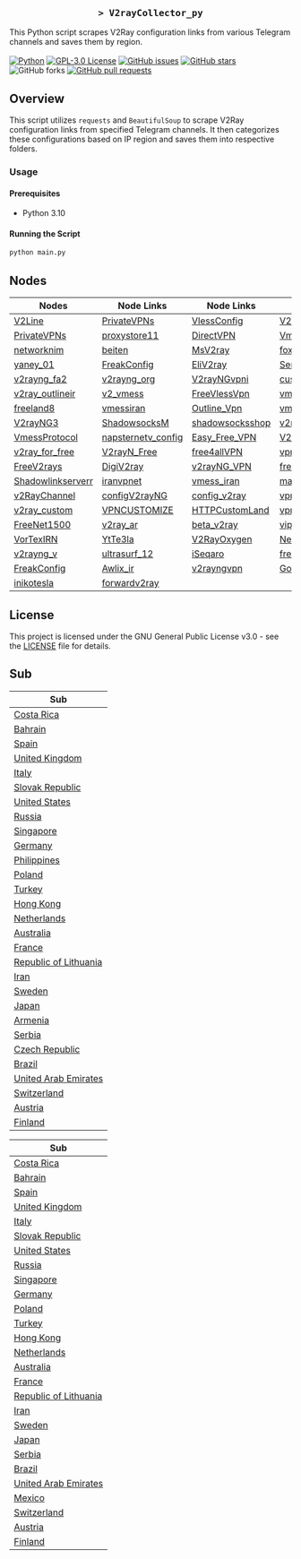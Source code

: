 <h3 align="center">
    <samp>&gt; V2rayCollector_py</samp>
</h3>

This Python script scrapes V2Ray configuration links from various Telegram channels and saves them by region.
<br>
<br>
[![Python](https://img.shields.io/badge/python-3670A0?style=for-the-badge&logo=python&logoColor=ffdd54)](https://github.com/MhdiTaheri/V2rayCollector_Py)
[![GPL-3.0 License](https://img.shields.io/badge/License-GPL--3.0-blue?style=for-the-badge)](./LICENSE)
[![GitHub issues](https://img.shields.io/github/issues/MhdiTaheri/V2rayCollector_Py?style=for-the-badge)](https://github.com/MhdiTaheri/V2rayCollector_Py/issues)
[![GitHub stars](https://img.shields.io/github/stars/MhdiTaheri/V2rayCollector_Py?style=for-the-badge)](https://github.com/MhdiTaheri/V2rayCollector_Py/stargazers)
![GitHub forks](https://img.shields.io/github/forks/MhdiTaheri/V2rayCollector_py?style=for-the-badge)
[![GitHub pull requests](https://img.shields.io/github/issues-pr/MhdiTaheri/V2rayCollector_py?style=for-the-badge)](https://github.com/MhdiTaheri/V2rayCollector_Py/pulls)


## Overview
This script utilizes `requests` and `BeautifulSoup` to scrape V2Ray configuration links from specified Telegram channels. It then categorizes these configurations based on IP region and saves them into respective folders.

### Usage

#### Prerequisites

- Python 3.10

#### Running the Script

```bash
python main.py
```

## Nodes

| Nodes | Node Links | Node Links | Node Links | Node Links |
|------------|------------|------------|------------|------------|
| [V2Line](https://t.me/s/v2line) | [PrivateVPNs](https://t.me/s/PrivateVPNs) | [VlessConfig](https://t.me/s/VlessConfig) | [V2pedia](https://t.me/s/V2pedia) | [v2rayNG_Matsuri](https://t.me/s/v2rayNG_Matsuri) |
| [PrivateVPNs](https://t.me/s/PrivateVPNs) | [proxystore11](https://t.me/s/proxystore11) | [DirectVPN](https://t.me/s/DirectVPN) | [VmessProtocol](https://t.me/s/VmessProtocol) | [OutlineVpnOfficial](https://t.me/s/OutlineVpnOfficial) |
| [networknim](https://t.me/s/networknim) | [beiten](https://t.me/s/beiten) | [MsV2ray](https://t.me/s/MsV2ray) | [foxrayiran](https://t.me/s/foxrayiran) | [DailyV2RY](https://t.me/s/DailyV2RY) |
| [yaney_01](https://t.me/s/yaney_01) | [FreakConfig](https://t.me/s/FreakConfig) | [EliV2ray](https://t.me/s/EliV2ray) | [ServerNett](https://t.me/s/ServerNett) | [proxystore11](https://t.me/s/proxystore11) |
| [v2rayng_fa2](https://t.me/s/v2rayng_fa2) | [v2rayng_org](https://t.me/s/v2rayng_org) | [V2rayNGvpni](https://t.me/s/V2rayNGvpni) | [custom_14](https://t.me/s/custom_14) | [v2rayNG_VPNN](https://t.me/s/v2rayNG_VPNN) |
| [v2ray_outlineir](https://t.me/s/v2ray_outlineir) | [v2_vmess](https://t.me/s/v2_vmess) | [FreeVlessVpn](https://t.me/s/FreeVlessVpn) | [vmess_vless_v2rayng](https://t.me/s/vmess_vless_v2rayng) | [PrivateVPNs](https://t.me/s/PrivateVPNs) |
| [freeland8](https://t.me/s/freeland8) | [vmessiran](https://t.me/s/vmessiran) | [Outline_Vpn](https://t.me/s/Outline_Vpn) | [vmessq](https://t.me/s/vmessq) | [WeePeeN](https://t.me/s/WeePeeN) |
| [V2rayNG3](https://t.me/s/V2rayNG3) | [ShadowsocksM](https://t.me/s/ShadowsocksM) | [shadowsocksshop](https://t.me/s/shadowsocksshop) | [v2rayan](https://t.me/s/v2rayan) | [ShadowSocks_s](https://t.me/s/ShadowSocks_s) |
| [VmessProtocol](https://t.me/s/VmessProtocol) | [napsternetv_config](https://t.me/s/napsternetv_config) | [Easy_Free_VPN](https://t.me/s/Easy_Free_VPN) | [V2Ray_FreedomIran](https://t.me/s/V2Ray_FreedomIran) | [V2RAY_VMESS_free](https://t.me/s/V2RAY_VMESS_free) |
| [v2ray_for_free](https://t.me/s/v2ray_for_free) | [V2rayN_Free](https://t.me/s/V2rayN_Free) | [free4allVPN](https://t.me/s/free4allVPN) | [vpn_ocean](https://t.me/s/vpn_ocean) | [configV2rayForFree](https://t.me/s/configV2rayForFree) |
| [FreeV2rays](https://t.me/s/FreeV2rays) | [DigiV2ray](https://t.me/s/DigiV2ray) | [v2rayNG_VPN](https://t.me/s/v2rayNG_VPN) | [freev2rayssr](https://t.me/s/freev2rayssr) | [v2rayn_server](https://t.me/s/v2rayn_server) |
| [Shadowlinkserverr](https://t.me/s/Shadowlinkserverr) | [iranvpnet](https://t.me/s/iranvpnet) | [vmess_iran](https://t.me/s/vmess_iran) | [mahsaamoon1](https://t.me/s/mahsaamoon1) | [V2RAY_NEW](https://t.me/s/V2RAY_NEW) |
| [v2RayChannel](https://t.me/s/v2RayChannel) | [configV2rayNG](https://t.me/s/configV2rayNG) | [config_v2ray](https://t.me/s/config_v2ray) | [vpn_proxy_custom](https://t.me/s/vpn_proxy_custom) | [vpnmasi](https://t.me/s/vpnmasi) |
| [v2ray_custom](https://t.me/s/v2ray_custom) | [VPNCUSTOMIZE](https://t.me/s/VPNCUSTOMIZE) | [HTTPCustomLand](https://t.me/s/HTTPCustomLand) | [vpn_proxy_custom](https://t.me/s/vpn_proxy_custom) | [ViPVpn_v2ray](https://t.me/s/ViPVpn_v2ray) |
| [FreeNet1500](https://t.me/s/FreeNet1500) | [v2ray_ar](https://t.me/s/v2ray_ar) | [beta_v2ray](https://t.me/s/beta_v2ray) | [vip_vpn_2022](https://t.me/s/vip_vpn_2022) | [FOX_VPN66](https://t.me/s/FOX_VPN66) |
| [VorTexIRN](https://t.me/s/VorTexIRN) | [YtTe3la](https://t.me/s/YtTe3la) | [V2RayOxygen](https://t.me/s/V2RayOxygen) | [Network_442](https://t.me/s/Network_442) | [VPN_443](https://t.me/s/VPN_443) |
| [v2rayng_v](https://t.me/s/v2rayng_v) | [ultrasurf_12](https://t.me/s/ultrasurf_12) | [iSeqaro](https://t.me/s/iSeqaro) | [frev2rayng](https://t.me/s/frev2rayng) | [frev2ray](https://t.me/s/frev2ray) |
| [FreakConfig](https://t.me/s/FreakConfig) | [Awlix_ir](https://t.me/s/Awlix_ir) | [v2rayngvpn](https://t.me/s/v2rayngvpn) | [God_CONFIG](https://t.me/s/God_CONFIG) | [Configforvpn01](https://t.me/s/Configforvpn01) |
| [inikotesla](https://t.me/s/inikotesla) | [forwardv2ray](https://t.me/s/forwardv2ray) |  |  |  |

## License

This project is licensed under the GNU General Public License v3.0 - see the [LICENSE](LICENSE) file for details.
## Sub
| Sub |
|-----|
| [Costa Rica](https://raw.githubusercontent.com/tahmaseb73/V2rayCollector_Py/main/sub/Costa%20Rica/config.txt) |
| [Bahrain](https://raw.githubusercontent.com/tahmaseb73/V2rayCollector_Py/main/sub/Bahrain/config.txt) |
| [Spain](https://raw.githubusercontent.com/tahmaseb73/V2rayCollector_Py/main/sub/Spain/config.txt) |
| [United Kingdom](https://raw.githubusercontent.com/tahmaseb73/V2rayCollector_Py/main/sub/United%20Kingdom/config.txt) |
| [Italy](https://raw.githubusercontent.com/tahmaseb73/V2rayCollector_Py/main/sub/Italy/config.txt) |
| [Slovak Republic](https://raw.githubusercontent.com/tahmaseb73/V2rayCollector_Py/main/sub/Slovak%20Republic/config.txt) |
| [United States](https://raw.githubusercontent.com/tahmaseb73/V2rayCollector_Py/main/sub/United%20States/config.txt) |
| [Russia](https://raw.githubusercontent.com/tahmaseb73/V2rayCollector_Py/main/sub/Russia/config.txt) |
| [Singapore](https://raw.githubusercontent.com/tahmaseb73/V2rayCollector_Py/main/sub/Singapore/config.txt) |
| [Germany](https://raw.githubusercontent.com/tahmaseb73/V2rayCollector_Py/main/sub/Germany/config.txt) |
| [Philippines](https://raw.githubusercontent.com/tahmaseb73/V2rayCollector_Py/main/sub/Philippines/config.txt) |
| [Poland](https://raw.githubusercontent.com/tahmaseb73/V2rayCollector_Py/main/sub/Poland/config.txt) |
| [Turkey](https://raw.githubusercontent.com/tahmaseb73/V2rayCollector_Py/main/sub/Turkey/config.txt) |
| [Hong Kong](https://raw.githubusercontent.com/tahmaseb73/V2rayCollector_Py/main/sub/Hong%20Kong/config.txt) |
| [Netherlands](https://raw.githubusercontent.com/tahmaseb73/V2rayCollector_Py/main/sub/Netherlands/config.txt) |
| [Australia](https://raw.githubusercontent.com/tahmaseb73/V2rayCollector_Py/main/sub/Australia/config.txt) |
| [France](https://raw.githubusercontent.com/tahmaseb73/V2rayCollector_Py/main/sub/France/config.txt) |
| [Republic of Lithuania](https://raw.githubusercontent.com/tahmaseb73/V2rayCollector_Py/main/sub/Republic%20of%20Lithuania/config.txt) |
| [Iran](https://raw.githubusercontent.com/tahmaseb73/V2rayCollector_Py/main/sub/Iran/config.txt) |
| [Sweden](https://raw.githubusercontent.com/tahmaseb73/V2rayCollector_Py/main/sub/Sweden/config.txt) |
| [Japan](https://raw.githubusercontent.com/tahmaseb73/V2rayCollector_Py/main/sub/Japan/config.txt) |
| [Armenia](https://raw.githubusercontent.com/tahmaseb73/V2rayCollector_Py/main/sub/Armenia/config.txt) |
| [Serbia](https://raw.githubusercontent.com/tahmaseb73/V2rayCollector_Py/main/sub/Serbia/config.txt) |
| [Czech Republic](https://raw.githubusercontent.com/tahmaseb73/V2rayCollector_Py/main/sub/Czech%20Republic/config.txt) |
| [Brazil](https://raw.githubusercontent.com/tahmaseb73/V2rayCollector_Py/main/sub/Brazil/config.txt) |
| [United Arab Emirates](https://raw.githubusercontent.com/tahmaseb73/V2rayCollector_Py/main/sub/United%20Arab%20Emirates/config.txt) |
| [Switzerland](https://raw.githubusercontent.com/tahmaseb73/V2rayCollector_Py/main/sub/Switzerland/config.txt) |
| [Austria](https://raw.githubusercontent.com/tahmaseb73/V2rayCollector_Py/main/sub/Austria/config.txt) |
| [Finland](https://raw.githubusercontent.com/tahmaseb73/V2rayCollector_Py/main/sub/Finland/config.txt) |



































































































































































































































































































































































































































































































































































































































































































































































































































































































































































































































































































































































































































































































































































































































































































































































































































































































































































































































































































































































































































































































































































































































































































































































































































































































































































































































































































































































































































































































































































































































































































































































































































































































































































































































































































































































































































































































































































































































































































































































































































































































































































































































































































































































































































































































































































































































































































































































































































































































































































































































































































































































































































































































































































































































































































































































































































































































































































































































































































































































































































































































































































































































































































































































































































































































































































































































































































































































































































































































































































































































































































































































































































































































































































































































































































































































































































































































































































































































































































































































































































































































































































































































































































































































































































































































































































































































































































































































































































































































































































































































































































































































































































































































































































































































































































































































































































































































































































































































































































































































































































































































| Sub |
|-----|
| [Costa Rica](https://raw.githubusercontent.com/tahmaseb73/V2rayCollector_Py/main/sub/Costa%20Rica/config.txt) |
| [Bahrain](https://raw.githubusercontent.com/tahmaseb73/V2rayCollector_Py/main/sub/Bahrain/config.txt) |
| [Spain](https://raw.githubusercontent.com/tahmaseb73/V2rayCollector_Py/main/sub/Spain/config.txt) |
| [United Kingdom](https://raw.githubusercontent.com/tahmaseb73/V2rayCollector_Py/main/sub/United%20Kingdom/config.txt) |
| [Italy](https://raw.githubusercontent.com/tahmaseb73/V2rayCollector_Py/main/sub/Italy/config.txt) |
| [Slovak Republic](https://raw.githubusercontent.com/tahmaseb73/V2rayCollector_Py/main/sub/Slovak%20Republic/config.txt) |
| [United States](https://raw.githubusercontent.com/tahmaseb73/V2rayCollector_Py/main/sub/United%20States/config.txt) |
| [Russia](https://raw.githubusercontent.com/tahmaseb73/V2rayCollector_Py/main/sub/Russia/config.txt) |
| [Singapore](https://raw.githubusercontent.com/tahmaseb73/V2rayCollector_Py/main/sub/Singapore/config.txt) |
| [Germany](https://raw.githubusercontent.com/tahmaseb73/V2rayCollector_Py/main/sub/Germany/config.txt) |
| [Poland](https://raw.githubusercontent.com/tahmaseb73/V2rayCollector_Py/main/sub/Poland/config.txt) |
| [Turkey](https://raw.githubusercontent.com/tahmaseb73/V2rayCollector_Py/main/sub/Turkey/config.txt) |
| [Hong Kong](https://raw.githubusercontent.com/tahmaseb73/V2rayCollector_Py/main/sub/Hong%20Kong/config.txt) |
| [Netherlands](https://raw.githubusercontent.com/tahmaseb73/V2rayCollector_Py/main/sub/Netherlands/config.txt) |
| [Australia](https://raw.githubusercontent.com/tahmaseb73/V2rayCollector_Py/main/sub/Australia/config.txt) |
| [France](https://raw.githubusercontent.com/tahmaseb73/V2rayCollector_Py/main/sub/France/config.txt) |
| [Republic of Lithuania](https://raw.githubusercontent.com/tahmaseb73/V2rayCollector_Py/main/sub/Republic%20of%20Lithuania/config.txt) |
| [Iran](https://raw.githubusercontent.com/tahmaseb73/V2rayCollector_Py/main/sub/Iran/config.txt) |
| [Sweden](https://raw.githubusercontent.com/tahmaseb73/V2rayCollector_Py/main/sub/Sweden/config.txt) |
| [Japan](https://raw.githubusercontent.com/tahmaseb73/V2rayCollector_Py/main/sub/Japan/config.txt) |
| [Serbia](https://raw.githubusercontent.com/tahmaseb73/V2rayCollector_Py/main/sub/Serbia/config.txt) |
| [Brazil](https://raw.githubusercontent.com/tahmaseb73/V2rayCollector_Py/main/sub/Brazil/config.txt) |
| [United Arab Emirates](https://raw.githubusercontent.com/tahmaseb73/V2rayCollector_Py/main/sub/United%20Arab%20Emirates/config.txt) |
| [Mexico](https://raw.githubusercontent.com/tahmaseb73/V2rayCollector_Py/main/sub/Mexico/config.txt) |
| [Switzerland](https://raw.githubusercontent.com/tahmaseb73/V2rayCollector_Py/main/sub/Switzerland/config.txt) |
| [Austria](https://raw.githubusercontent.com/tahmaseb73/V2rayCollector_Py/main/sub/Austria/config.txt) |
| [Finland](https://raw.githubusercontent.com/tahmaseb73/V2rayCollector_Py/main/sub/Finland/config.txt) |










